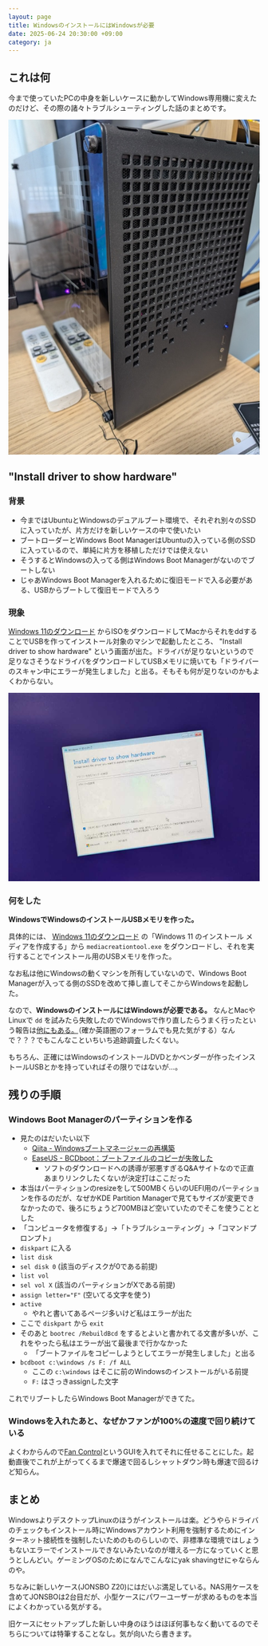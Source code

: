 ```yaml
---
layout: page
title: WindowsのインストールにはWindowsが必要
date: 2025-06-24 20:30:00 +09:00
category: ja
---
```


## これは何

今まで使っていたPCの中身を新しいケースに動かしてWindows専用機に変えたのだけど、その際の諸々トラブルシューティングした話のまとめです。

![](/assets/20250621_060539496a.jpg)

## "Install driver to show hardware"

### 背景

- 今まではUbuntuとWindowsのデュアルブート環境で、それぞれ別々のSSDに入っていたが、片方だけを新しいケースの中で使いたい
- ブートローダーとWindows Boot ManagerはUbuntuの入っている側のSSDに入っているので、単純に片方を移植しただけでは使えない
- そうするとWindowsの入ってる側はWindows Boot Managerがないのでブートしない
- じゃあWindows Boot Managerを入れるために復旧モードで入る必要がある、USBからブートして復旧モードで入ろう

### 現象

[Windows 11のダウンロード](https://www.microsoft.com/ja-jp/software-download/windows11) からISOをダウンロードしてMacからそれをddすることでUSBを作ってインストール対象のマシンで起動したところ、 "Install driver to show hardware" という画面が出た。ドライバが足りないというので足りなさそうなドライバをダウンロードしてUSBメモリに焼いても「ドライバーのスキャン中にエラーが発生しました」と出る。そもそも何が足りないのかもよくわからない。

![](/assets/install_driver.jpg)

### 何をした

**WindowsでWindowsのインストールUSBメモリを作った。**

具体的には、 [Windows 11のダウンロード](https://www.microsoft.com/ja-jp/software-download/windows11) の「Windows 11 のインストール メディアを作成する」から `mediacreationtool.exe` をダウンロードし、それを実行することでインストール用のUSBメモリを作った。

なお私は他にWindowsの動くマシンを所有していないので、Windows Boot Managerが入ってる側のSSDを改めて挿し直してそこからWindowsを起動した。

なので、**WindowsのインストールにはWindowsが必要である。** なんとMacやLinuxで `dd` を試みたら失敗したのでWindowsで作り直したらうまく行ったという報告は[他にもある。](https://qiita.com/aliceundteles/items/2f261fa22233cd59408f)（確か英語圏のフォーラムでも見た気がする）なんで？？？でもこんなこといちいち追跡調査したくない。

もちろん、正確にはWindowsのインストールDVDとかベンダーが作ったインストールUSBとかを持っていればその限りではないが…。

## 残りの手順

### Windows Boot Managerのパーティションを作る

- 見たのはだいたい以下
    - [Qiita - Windowsブートマネージャーの再構築](https://qiita.com/fuyuaice/items/5b810732134ee43dee6e)
    - [EaseUS - BCDboot：ブートファイルのコピーが失敗した](https://jp.easeus.com/amp/partition-manager/failure-when-attempting-to-copy-boot-files.html)
        - ソフトのダウンロードへの誘導が邪悪すぎるQ&Aサイトなので正直あまりリンクしたくないが決定打はここだった
- 本当はパーティションのresizeをして500MBくらいのUEFI用のパーティションを作るのだが、なぜかKDE Partition Managerで見てもサイズが変更できなかったので、後ろにちょうど700MBほど空いていたのでそこを使うこととした
- 「コンピュータを修復する」→「トラブルシューティング」→「コマンドプロンプト」
- `diskpart` に入る
- `list disk`
- `sel disk 0` (該当のディスクが0である前提)
- `list vol`
- `sel vol X` (該当のパーティションがXである前提)
- `assign letter="F"` (空いてる文字を使う)
- `active`
    - やれと書いてあるページ多いけど私はエラーが出た
- ここで `diskpart` から `exit`
- そのあと `bootrec /RebuildBcd` をするとよいと書かれてる文書が多いが、これをやったら私はエラーが出て最後まで行かなかった
    - 「ブートファイルをコピーしようとしてエラーが発生しました」と出る
- `bcdboot c:\windows /s F: /f ALL`
    - ここの `c:\windows` はそこに前のWindowsのインストールがいる前提
    - `F:` はさっきassignした文字

これでリブートしたらWindows Boot Managerができてた。

### Windowsを入れたあと、なぜかファンが100%の速度で回り続けている

よくわからんので[Fan Control](https://getfancontrol.com/)というGUIを入れてそれに任せることにした。起動直後でこれが上がってくるまで爆速で回るしシャットダウン時も爆速で回るけど知らん。

## まとめ

WindowsよりデスクトップLinuxのほうがインストールは楽。どうやらドライバのチェックもインストール時にWindowsアカウント利用を強制するためにインターネット接続性を強制したいためのものらしいので、非標準な環境ではしょうもないエラーでインストールできないみたいなのが増える一方になっていくと思うとしんどい。ゲーミングOSのためになんでこんなにyak shavingせにゃならんのや。

ちなみに新しいケース(JONSBO Z20)にはだいぶ満足している。NAS用ケースを含めてJONSBOは2台目だが、小型ケースにパワーユーザーが求めるものを本当によくわかっている気がする。

旧ケースにセットアップした新しい中身のほうはほぼ何事もなく動いてるのでそちらについては特筆することなし。気が向いたら書きます。